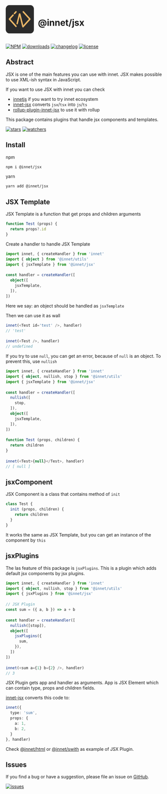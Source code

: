 <a href="https://www.npmjs.com/package/innet">
  <img src="https://raw.githubusercontent.com/d8corp/innet/main/logo.svg" align="left" width="90" height="90" alt="InnetJs logo by Mikhail Lysikov">
</a>

# &nbsp; @innet/jsx

&nbsp;

[![NPM](https://img.shields.io/npm/v/@innet/jsx.svg)](https://www.npmjs.com/package/@innet/jsx)
[![downloads](https://img.shields.io/npm/dm/@innet/jsx.svg)](https://www.npmtrends.com/@innet/jsx)
[![changelog](https://img.shields.io/badge/Changelog-⋮-brightgreen)](https://changelogs.xyz/@innet/jsx)
[![license](https://img.shields.io/npm/l/@innet/jsx)](https://github.com/d8corp/innet--jsx/blob/main/LICENSE)

## Abstract
JSX is one of the main features you can use with innet.
JSX makes possible to use XML-ish syntax in JavaScript.

If you want to use JSX with innet you can check
- [innetjs](https://www.npmjs.com/package/innetjs) if you want to try innet ecosystem
- [innet-jsx](https://www.npmjs.com/package/innet-jsx) converts `jsx`/`tsx` into `js`/`ts`
- [rollup-plugin-innet-jsx](https://www.npmjs.com/package/rollup-plugin-innet-jsx) to use it with rollup

This package contains plugins that handle jsx components and templates.

[![stars](https://img.shields.io/github/stars/d8corp/innet--jsx?style=social)](https://github.com/d8corp/innet--jsx/stargazers)
[![watchers](https://img.shields.io/github/watchers/d8corp/innet--jsx?style=social)](https://github.com/d8corp/innet--jsx/watchers)

## Install
npm
```bash
npm i @innet/jsx
```
yarn
```bash
yarn add @innet/jsx
```

## JSX Template
JSX Template is a function that get props and children arguments
```typescript
function Test (props) {
  return props?.id
}
```

Create a handler to handle JSX Template
```typescript
import innet, { createHandler } from 'innet'
import { object } from '@innet/utils'
import { jsxTemplate } from '@innet/jsx'

const handler = createHandler([
  object([
    jsxTemplate,
  ]),
])
```
Here we say: an object should be handled as `jsxTemplate`

Then we can use it as wall
```typescript jsx
innet(<Test id='test' />, handler)
// 'test'

innet(<Test />, handler)
// undefined
```

If you try to use `null`, you can get an error, because of `null` is an object. To prevent this, use `nullish`
```typescript jsx
import innet, { createHandler } from 'innet'
import { object, nullish, stop } from '@innet/utils'
import { jsxTemplate } from '@innet/jsx'

const handler = createHandler([
  nullish([
    stop,
  ]),
  object([
    jsxTemplate,
  ]),
])

function Test (props, children) {
  return children
}

innet(<Test>{null}</Test>, handler)
// [ null ]
```

## jsxComponent
JSX Component is a class that contains method of `init`
```typescript
class Test {
  init (props, children) {
    return children
  }
}
```

It works the same as JSX Template, but you can get an instance of the component by `this`

## jsxPlugins

The las feature of this package is `jsxPlugins`.
This is a plugin which adds default jsx components by jsx plugins.
```typescript jsx
import innet, { createHandler } from 'innet'
import { object, nullish, stop } from '@innet/utils'
import { jsxPlugins } from '@innet/jsx'

// JSX Plugin
const sum = ({ a, b }) => a + b

const handler = createHandler([
  nullish([stop]),
  object([
    jsxPlugins({
      sum,
    }),
  ])
])

innet(<sum a={1} b={2} />, handler)
// 3
```

JSX Plugin gets app and handler as arguments.
App is JSX Element which can contain type, props and children fields.

[innet-jsx](https://www.npmjs.com/package/innet-jsx) converts this code to:
```typescript
innet({
  type: 'sum',
  props: {
    a: 1,
    b: 2,
  }
}, handler)
```

Check [@innet/html](https://www.npmjs.com/package/@innet/html)
or [@innet/swith](https://www.npmjs.com/package/@innet/swith) as example of JSX Plugin.

## Issues
If you find a bug or have a suggestion, please file an issue on [GitHub](https://github.com/d8corp/innet--jsx/issues).

[![issues](https://img.shields.io/github/issues-raw/d8corp/innet--jsx)](https://github.com/d8corp/innet--jsx/issues)
